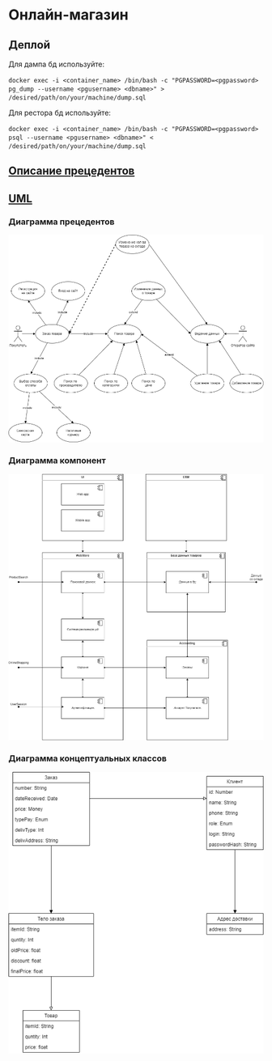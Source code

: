 # Онлайн-магазин

## Деплой

Для дампа бд используйте:

`docker exec -i <container_name> /bin/bash -c "PGPASSWORD=<pgpassword> pg_dump --username <pgusername> <dbname>" > /desired/path/on/your/machine/dump.sql`

Для рестора бд используйте:

`docker exec -i <container_name> /bin/bash -c "PGPASSWORD=<pgpassword> psql --username <pgusername> <dbname>" < /desired/path/on/your/machine/dump.sql`

## [Описание прецедентов](https://github.com/rewqqx/OnlineShop/blob/main/uml/PrecedentDescr.pdf)

## [UML](https://github.com/rewqqx/OnlineShop/blob/main/uml)

### Диаграмма прецедентов

![Диаграмма прецедентов](https://github.com/rewqqx/OnlineShop/blob/main/uml/PrecedentDiagram.png)

### Диаграмма компонент

![Диаграмма компонент](https://github.com/rewqqx/OnlineShop/blob/main/uml/ComponentDiagram.png)

### Диаграмма концептуальных классов

![Диаграмма концептуальных классов](https://github.com/rewqqx/OnlineShop/blob/main/uml/ConceptDiagram.png)

